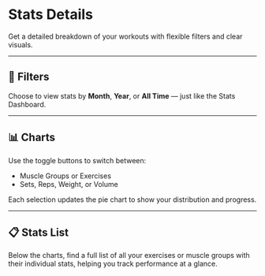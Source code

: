 # Stats Details

Get a detailed breakdown of your workouts with flexible filters and clear visuals.

---

## 📅 Filters

Choose to view stats by **Month**, **Year**, or **All Time** — just like the Stats Dashboard.

---

## 📊 Charts

Use the toggle buttons to switch between:

* Muscle Groups or Exercises
* Sets, Reps, Weight, or Volume

Each selection updates the pie chart to show your distribution and progress.

---

## 📋 Stats List

Below the charts, find a full list of all your exercises or muscle groups with their individual stats, helping you track performance at a glance.
